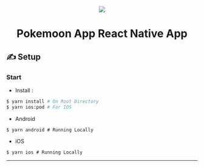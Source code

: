 <div align="center">
 <img src="https://ik.imagekit.io/callmejonna/Pokemon_App/Frame_1261_a7UAd-LRQ.png" />
   <div align="center">
      <h1>Pokemoon App React Native App</h1>
   </div>
</div>

## ✍ Setup

### Start

- Install :
```bash
$ yarn install # On Root Directory
$ yarn ios:pod # For IOS
```
- Android
```
$ yarn android # Running Locally
```

- iOS
```
$ yarn ios # Running Locally
```



---
